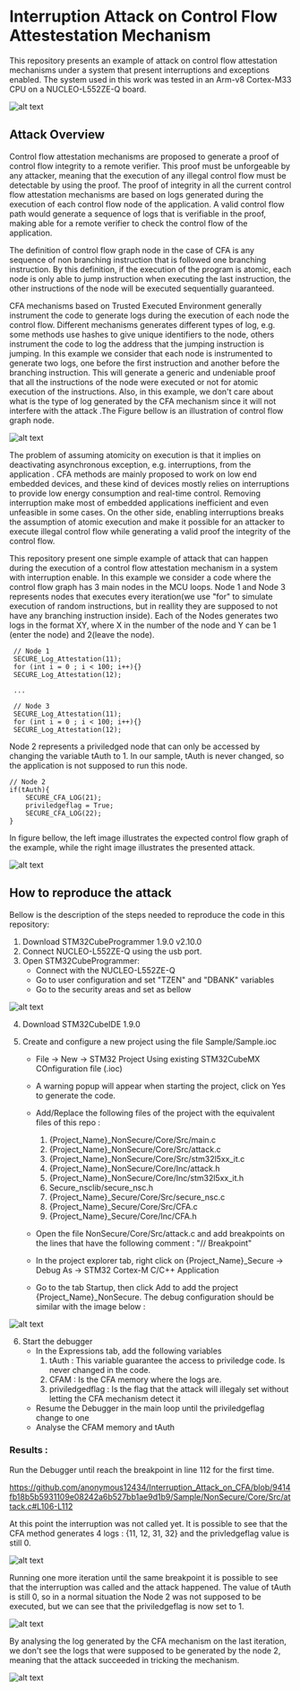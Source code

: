 # Interruption Attack on Control Flow Attestestation Mechanism

This repository presents an example of attack on control flow attestation mechanisms under a system that present interruptions and exceptions enabled. The system used in this work was tested in an Arm-v8 Cortex-M33 CPU on a  NUCLEO-L552ZE-Q board.

![alt text](imgs/nucle_l552ze-q2.jpg )

## Attack Overview

Control flow attestation mechanisms are proposed to generate a proof of control flow integrity to a remote verifier. This proof must be unforgeable by any attacker, meaning that the execution of any illegal control flow must be detectable by using the proof. The proof of integrity in all the current control flow attestation mechanisms are based on logs generated during the execution of each control flow node of the application. A valid control flow path would generate a sequence of logs that is verifiable in the proof, making able for a remote verifier to check the control flow of the application. 

The definition of control flow graph node in the case of CFA is any sequence of non branching instruction that is followed one branching instruction. By this definition, if the execution of the program is atomic, each node is only able to jump instruction when executing the last instruction, the other instructions of the node will be executed sequentially guaranteed. 

CFA mechanisms based on Trusted Executed Environment generally instrument the code to generate logs during the execution of each node the control flow. Different mechanisms generates different types of log, e.g. some methods use hashes to give unique identifiers to the node, others instrument the code to log the address that the jumping instruction is jumping. In this example we consider that each node is instrumented to generate two logs, one before the first instruction and another before the branching instruction. This will generate a generic and undeniable proof that all the instructions of the node were executed or not for atomic execution of the instructions. Also, in this example, we don't care about what is the type of log generated by the CFA mechanism since it will not interfere with the attack .The Figure bellow is an illustration of control flow graph node.

![alt text](imgs/cfanode.jpg)

The problem of assuming atomicity on execution is that it implies on deactivating asynchronous exception, e.g. interruptions, from the application . CFA methods are mainly proposed to work on low end embedded devices, and these kind of devices mostly relies on interruptions to provide low energy consumption and real-time control. Removing interruption make most of embedded applications inefficient and  even unfeasible in some cases. On the other side, enabling interruptions breaks the assumption of atomic execution and make it possible for an attacker to execute illegal control flow while generating a valid proof the integrity of the control flow.

This repository present one simple example of attack that can happen during the execution of a control flow attestation mechanism in a system with interruption enable. In this example we consider a code where the control flow graph has 3 main nodes in the MCU loops. Node 1 and Node 3 represents nodes that executes every iteration(we use "for" to simulate execution of random instructions, but in reallity they are supposed to not have any branching instruction inside). Each of the Nodes generates two logs in the format XY, where X in the number of the node and Y can be 1 (enter the node) and 2(leave the node).

```
 // Node 1
 SECURE_Log_Attestation(11);
 for (int i = 0 ; i < 100; i++){}
 SECURE_Log_Attestation(12);

 ...

 // Node 3
 SECURE_Log_Attestation(11);
 for (int i = 0 ; i < 100; i++){}
 SECURE_Log_Attestation(12);
```

Node 2 represents a priviledged node that can only be accessed by changing the variable tAuth to 1. In our sample, tAuth is never changed, so the application is not supposed to run this node.

```
// Node 2
if(tAuth){
    SECURE_CFA_LOG(21);
    priviledgeflag = True;
    SECURE_CFA_LOG(22);
}
```

In figure bellow, the left image illustrates the expected control flow graph of the example, while the right image illustrates the presented attack.

![alt text](imgs/attack_Example.png )

## How to reproduce the attack

Bellow is the description of the steps needed to reproduce the code in this repository:

1. Download STM32CubeProgrammer 1.9.0 v2.10.0
2. Connect NUCLEO-L552ZE-Q using the usb port.
3. Open STM32CubeProgrammer:
    *   Connect with the NUCLEO-L552ZE-Q
    *   Go to user configuration and set "TZEN" and "DBANK" variables
    *   Go to the security areas and set as bellow

![alt text](imgs/securityRegionsConf.png )

4. Download STM32CubeIDE 1.9.0
    
5. Create and configure a new project using the file Sample/Sample.ioc
    
    * File -> New -> STM32 Project Using existing STM32CubeMX COnfiguration file (.ioc)
    * A warning popup will appear when starting the project, click on Yes to generate the code. 
    * Add/Replace the following files of the project with the equivalent files of this repo :
        
        1. {Project_Name}_NonSecure/Core/Src/main.c
        2. {Project_Name}_NonSecure/Core/Src/attack.c
        3. {Project_Name}_NonSecure/Core/Src/stm32l5xx_it.c
        4. {Project_Name}_NonSecure/Core/Inc/attack.h
        5. {Project_Name}_NonSecure/Core/Inc/stm32l5xx_it.h
        6. Secure_nsclib/secure_nsc.h
        7. {Project_Name}_Secure/Core/Src/secure_nsc.c
        8. {Project_Name}_Secure/Core/Src/CFA.c
        9. {Project_Name}_Secure/Core/Inc/CFA.h

    * Open the file NonSecure/Core/Src/attack.c and add breakpoints on the lines that have the following comment : "// Breakpoint"
    * In the project explorer tab, right click on {Project_Name}_Secure -> Debug As -> STM32 Cortex-M C/C++ Application
    * Go to the tab Startup, then click Add to add the project {Project_Name}_NonSecure. The debug configuration should be similar with the image below :

![alt text](imgs/debugconf.png )

6. Start the debugger
    * In the Expressions tab, add the following variables
        1. tAuth : This variable guarantee the access to priviledge code. Is never changed in the code.
        2. CFAM : Is the CFA memory where the logs are.
        3. priviledgedflag : Is the flag that the attack will illegaly set without letting the CFA mechanism detect it 
    * Resume the Debugger in the main loop until the priviledgeflag change to one
    * Analyse the CFAM memory and tAuth 


### Results :

Run the Debugger until reach the breakpoint in line 112 for the first time.

https://github.com/anonymous12434/Interruption_Attack_on_CFA/blob/9414fb18b5b5931109e08242a6b527bb1ae9d1b9/Sample/NonSecure/Core/Src/attack.c#L106-L112

At this point the interruption was not called yet. It is possible to see that the CFA method generates 4 logs : {11, 12, 31, 32} and the privledgeflag value is still 0.

![alt text](imgs/beforeAttack.png )


Running one more iteration until the same breakpoint it is possible to see that the interruption was called and the attack happened. The value of tAuth is still 0, so in a normal situation the Node 2 was not supposed to be executed, but we can see that the priviledgeflag is now set to 1.

![alt text](imgs/afterAttack.png )

By analysing the log generated by the CFA mechanism on the last iteration, we don't see the logs that were supposed to be generated by the node 2, meaning that the attack succeeded in tricking the mechanism.

![alt text](imgs/attackLog.png )
